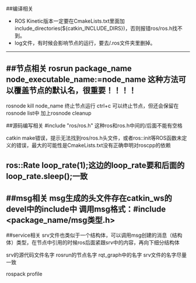 ##编译相关
- ROS Kinetic版本一定要在CmakeLists.txt里面加include_directories(${catkin_INCLUDE_DIRS})，否则报错ros/ros.h找不到。
- log文件，有时候会影响节点的运行，要去/.ros文件夹里删掉。
------

##节点相关
rosrun package_name node_executable_name:=node_name
这种方法可以覆盖节点的默认名，很重要！！！！
------

rosnode kill node_name
终止节点运行
ctrl+c 可以终止节点，但还会保留在rosnode list中
加上rosnode cleanup

##源码编写相关
#include "ros/ros.h"
这种ros和ros.h中间的/后面不能有空格

catkin make错误，提示无法找到ros/ros.h头文件，或者ros::init等ROS函数未定义的错误，最大的可能性是CmakeLists.txt没有正确申明对roscpp的依赖

ros::Rate loop_rate(1);这边的loop_rate要和后面的loop_rate.sleep();一致
------

##msg相关
msg生成的头文件存在catkin_ws的devel中的include中
调用msg格式：#include <package_name/msg类型.h>
------

##service相关
srv文件也类似于一个结构体，可以调用msg创建的消息（结构体）类型，在节点中引用的时候ros后面紧跟srv中的内容，再向下细分结构体

srv的源代码文件名字 rosrun的节点名字 rqt_graph中的名字 srv文件的名字尽量一致

rospack profile
